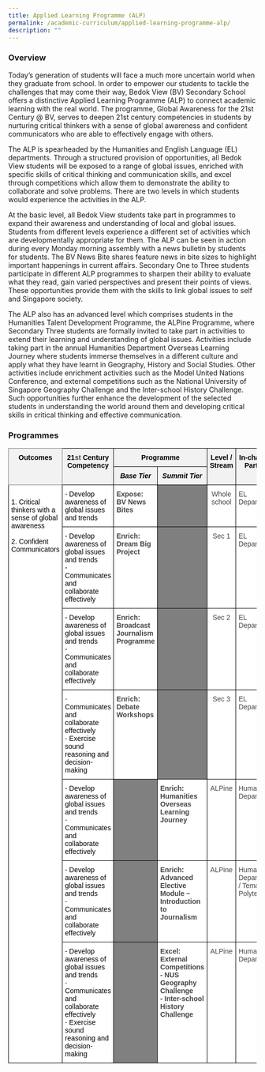 ```yaml
---
title: Applied Learning Programme (ALP)
permalink: /academic-curriculum/applied-learning-programme-alp/
description: ""
---
```

### Overview

Today’s generation of students will face a much more uncertain world when they graduate from school. In order to empower our students to tackle the challenges that may come their way, Bedok View (BV) Secondary School offers a distinctive Applied Learning Programme (ALP) to connect academic learning with the real world. The programme, Global Awareness for the 21st Century @ BV, serves to deepen 21st century competencies in students by nurturing critical thinkers with a sense of global awareness and confident communicators who are able to effectively engage with others. 


The ALP is spearheaded by the Humanities and English Language (EL) departments. Through a structured provision of opportunities, all Bedok View students will be exposed to a range of global issues, enriched with specific skills of critical thinking and communication skills, and excel through competitions which allow them to demonstrate the ability to collaborate and solve problems. There are two levels in which students would experience the activities in the ALP.


At the basic level, all Bedok View students take part in programmes to expand their awareness and understanding of local and global issues. Students from different levels experience a different set of activities which are developmentally appropriate for them. The ALP can be seen in action during every Monday morning assembly with a news bulletin by students for students. The BV News Bite shares feature news in bite sizes to highlight important happenings in current affairs. Secondary One to Three students participate in different ALP programmes to sharpen their ability to evaluate what they read, gain varied perspectives and present their points of views. These opportunities provide them with the skills to link global issues to self and Singapore society. 


The ALP also has an advanced level which comprises students in the Humanities Talent Development Programme, the ALPine Programme, where Secondary Three students are formally invited to take part in activities to extend their learning and understanding of global issues. Activities include taking part in the annual Humanities Department Overseas Learning Journey where students immerse themselves in a different culture and apply what they have learnt in Geography, History and Social Studies. Other activities include enrichment activities such as the Model United Nations Conference, and external competitions such as the National University of Singapore Geography Challenge and the Inter-school History Challenge. Such opportunities further enhance the development of the selected students in understanding the world around them and developing critical skills in critical thinking and effective communication.


### Programmes

<style type="text/css">
.tg  {border-collapse:collapse;border-spacing:0;}
.tg td{border-color:black;border-style:solid;border-width:1px;font-family:Arial, sans-serif;font-size:14px;
  overflow:hidden;padding:10px 5px;word-break:normal;}
.tg th{border-color:black;border-style:solid;border-width:1px;font-family:Arial, sans-serif;font-size:14px;
  font-weight:normal;overflow:hidden;padding:10px 5px;word-break:normal;}
.tg .tg-sxkx{background-color:#FFF;color:#454545;text-align:center;vertical-align:top}
.tg .tg-fwnj{background-color:#FFF;color:#454545;text-align:left;vertical-align:top}
.tg .tg-v3qx{background-color:#F2F2F2;color:#454545;font-style:italic;font-weight:bold;text-align:center;vertical-align:top}
.tg .tg-sz2n{background-color:#7F7F7F;color:#454545;font-weight:bold;text-align:left;vertical-align:top}
.tg .tg-fjsx{background-color:#F2F2F2;border-color:inherit;color:#454545;font-weight:bold;text-align:center;vertical-align:top}
.tg .tg-q2om{background-color:#F2F2F2;color:#454545;font-weight:bold;text-align:center;vertical-align:top}
.tg .tg-9u4g{background-color:#FFF;color:#454545;font-weight:bold;text-align:left;vertical-align:top}
.tg .tg-qoio{background-color:#7F7F7F;color:#454545;text-align:left;vertical-align:top}
.tg .tg-rvho{background-color:#808080;color:#454545;font-weight:bold;text-align:left;vertical-align:top}
</style>
<table class="tg">
<thead>
  <tr>
    <th class="tg-fjsx" rowspan="2"><span style="color:black">Outcomes</span></th>
    <th class="tg-q2om" rowspan="2"><span style="color:black">21</span>st <span style="color:black">Century Competency</span></th>
    <th class="tg-q2om" colspan="2"><span style="color:black">Programme</span></th>
    <th class="tg-q2om" rowspan="2"><span style="color:black">Level / Stream</span></th>
    <th class="tg-q2om" rowspan="2"><span style="color:black">In-charge / Partner</span></th>
  </tr>
  <tr>
    <th class="tg-v3qx"><span style="color:black">Base</span> <span style="color:black">Tier</span></th>
    <th class="tg-v3qx"><span style="color:black">Summit</span> <span style="color:black">Tier</span></th>
  </tr>
</thead>
<tbody>
  <tr>
    <td class="tg-fwnj" rowspan="7"><span style="color:black"> </span><br><span style="color:black">1.</span>    <span style="color:black">Critical thinkers with a sense of global awareness</span><br><span style="color:black"> </span><br><span style="color:black">2.</span>    <span style="color:black">Confident Communicators</span><br><span style="color:black"> </span></td>
    <td class="tg-fwnj"><span style="color:black">-</span>       <span style="color:black">Develop awareness of global issues and trends</span></td>
    <td class="tg-9u4g">Expose:<br>BV News Bites</td>
    <td class="tg-qoio"> </td>
    <td class="tg-sxkx">Whole school</td>
    <td class="tg-fwnj">EL Department</td>
  </tr>
  <tr>
    <td class="tg-fwnj"><span style="color:black">-</span>       <span style="color:black">Develop awareness of global issues and trends</span><br><span style="color:black">-</span>       <span style="color:black">Communicates and collaborate effectively</span></td>
    <td class="tg-9u4g">Enrich:<br>Dream Big Project</td>
    <td class="tg-sz2n"> </td>
    <td class="tg-sxkx">Sec 1</td>
    <td class="tg-fwnj">EL Department</td>
  </tr>
  <tr>
    <td class="tg-fwnj"><span style="color:black">-</span>       <span style="color:black">Develop awareness of global issues and trends</span><br><span style="color:black">-</span>       <span style="color:black">Communicates and collaborate effectively</span></td>
    <td class="tg-9u4g">Enrich:<br>Broadcast Journalism Programme</td>
    <td class="tg-sz2n"> </td>
    <td class="tg-sxkx">Sec 2</td>
    <td class="tg-fwnj">EL Department</td>
  </tr>
  <tr>
    <td class="tg-fwnj">-       <span style="color:black">Communicates and collaborate effectively</span><br>-       <span style="color:black">Exercise sound reasoning and decision-making</span></td>
    <td class="tg-9u4g">Enrich:<br>Debate Workshops</td>
    <td class="tg-sz2n"> </td>
    <td class="tg-sxkx">Sec 3</td>
    <td class="tg-fwnj">EL Department</td>
  </tr>
  <tr>
    <td class="tg-fwnj"><span style="color:black">-</span>       <span style="color:black">Develop awareness of global issues and trends</span><br>-       <span style="color:black">Communicates and collaborate effectively</span></td>
    <td class="tg-rvho"> </td>
    <td class="tg-9u4g">Enrich: Humanities Overseas Learning Journey</td>
    <td class="tg-sxkx">ALPine</td>
    <td class="tg-fwnj">Humanities Department</td>
  </tr>
  <tr>
    <td class="tg-fwnj"><span style="color:black">-</span>       <span style="color:black">Develop awareness of global issues and trends</span><br>-       <span style="color:black">Communicates and collaborate effectively</span></td>
    <td class="tg-rvho"> </td>
    <td class="tg-9u4g">Enrich: Advanced Elective Module – Introduction to Journalism</td>
    <td class="tg-sxkx">ALPine</td>
    <td class="tg-fwnj">Humanities Department / Temasek Polytechnic</td>
  </tr>
  <tr>
    <td class="tg-fwnj"><span style="color:black">-</span>       <span style="color:black">Develop awareness of global issues and trends</span><br>-       <span style="color:black">Communicates and collaborate effectively</span><br>-       <span style="color:black">Exercise sound reasoning and decision-making</span></td>
    <td class="tg-rvho"> </td>
    <td class="tg-9u4g">Excel: External Competitions<br>-       NUS Geography Challenge<br>-       Inter-school History Challenge</td>
    <td class="tg-sxkx">ALPine</td>
    <td class="tg-fwnj">Humanities Department</td>
  </tr>
</tbody>
</table>